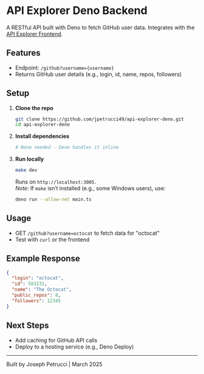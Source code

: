 # API Explorer Deno Backend

A RESTful API built with Deno to fetch GitHub user data. Integrates with the [API Explorer Frontend](https://github.com/jpetrucci49/api-explorer-frontend).

## Features
- Endpoint: `/github?username={username}`
- Returns GitHub user details (e.g., login, id, name, repos, followers)

## Setup
1. **Clone the repo**  
   ```bash
   git clone https://github.com/jpetrucci49/api-explorer-deno.git
   cd api-explorer-deno
   ```
2. **Install dependencies**  
   ```bash
   # None needed - Deno handles it inline
   ```
3. **Run locally**  
   ```bash
   make dev
   ```  
   Runs on `http://localhost:3005`.  
   *Note*: If `make` isn’t installed (e.g., some Windows users), use:  
   ```bash
   deno run --allow-net main.ts
   ```

## Usage
- GET `/github?username=octocat` to fetch data for "octocat"
- Test with `curl` or the frontend

## Example Response
```json
{
  "login": "octocat",
  "id": 583231,
  "name": "The Octocat",
  "public_repos": 8,
  "followers": 12345
}
```

## Next Steps
- Add caching for GitHub API calls
- Deploy to a hosting service (e.g., Deno Deploy)

---
Built by Joseph Petrucci | March 2025